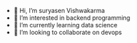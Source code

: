 - 👋 Hi, I’m suryasen Vishwakarma 
- 👀 I’m interested in backend programming
- 🌱 I’m currently learning data science
- 💞️ I’m looking to collaborate on devops

<!---
tonudon86/tonudon86 is a ✨ special ✨ repository because its `README.md` (this file) appears on your GitHub profile.
You can click the Preview link to take a look at your changes.
--->
